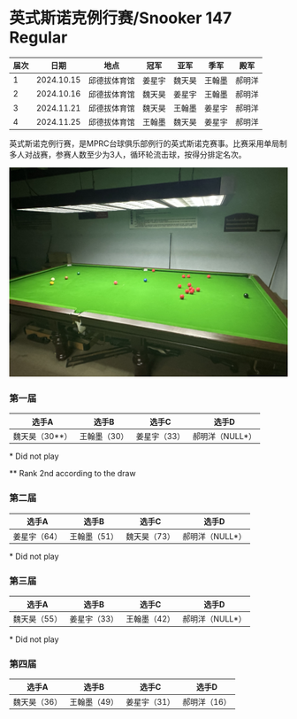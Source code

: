 # 英式斯诺克例行赛/Snooker 147 Regular

| 届次 | 日期       | 地点         | 冠军   | 亚军   | 季军   | 殿军 |
| ---- | ---------- | ----------- | ------ | ------ | ------ | --- |
| 1    | 2024.10.15 | 邱德拔体育馆 | 姜星宇 | 魏天昊 | 王翰墨 | 郝明洋 |
| 2    | 2024.10.16 | 邱德拔体育馆 | 魏天昊 | 姜星宇 | 王翰墨 | 郝明洋 |
| 3    | 2024.11.21 | 邱德拔体育馆 | 魏天昊 | 王翰墨 | 姜星宇 | 郝明洋 |
| 4    | 2024.11.25 | 邱德拔体育馆 | 王翰墨 | 魏天昊 | 姜星宇 | 郝明洋 |

英式斯诺克例行赛，是MPRC台球俱乐部例行的英式斯诺克赛事。比赛采用单局制多人对战赛，参赛人数至少为3人，循环轮流击球，按得分排定名次。

![](./img/snooker_147_regular.jpg)

### 第一届

| 选手A            | 选手B        | 选手C        | 选手D            |
| ---------------- | ------------ | ------------ | ---------------- |
| 魏天昊（30\*\*） | 王翰墨（30） | 姜星宇（33） | 郝明洋（NULL\*） |

\* Did not play

\*\* Rank 2nd according to the draw

### 第二届

| 选手A        | 选手B        | 选手C        | 选手D            |
| ------------ | ------------ | ------------ | ---------------- |
| 姜星宇（64） | 王翰墨（51） | 魏天昊（73） | 郝明洋（NULL\*） |

\* Did not play

### 第三届

| 选手A        | 选手B        | 选手C        | 选手D            |
| ------------ | ------------ | ------------ | ---------------- |
| 魏天昊（55） | 姜星宇（33） | 王翰墨（42） | 郝明洋（NULL\*） |

\* Did not play

### 第四届

| 选手A        | 选手B        | 选手C        | 选手D            |
| ------------ | ------------ | ------------ | ---------------- |
| 魏天昊（36） | 王翰墨（49） | 姜星宇（31） | 郝明洋（16） |